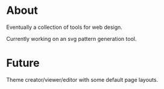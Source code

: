 # About
Eventually a collection of tools for web design.

Currently working on an svg pattern generation tool.

# Future
Theme creator/viewer/editor with some default page layouts.

